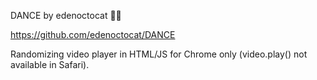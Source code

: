 DANCE by edenoctocat 🐙🐱

https://github.com/edenoctocat/DANCE

Randomizing video player in HTML/JS for Chrome only (video.play() not available in Safari).
